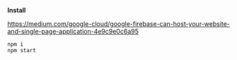 **Install**

https://medium.com/google-cloud/google-firebase-can-host-your-website-and-single-page-application-4e9c9e0c6a95

```
npm i
npm start
```

